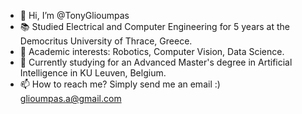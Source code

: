 - 👋 Hi, I’m @TonyGlioumpas
- 📚 Studied Electrical and Computer Engineering for 5 years at the Democritus University of Thrace, Greece. <!--- ⚙️ Worked as Engineering consultant in Belgium for two years. -->
- 👀 Academic interests: Robotics, Computer Vision, Data Science.
- 🌱 Currently studying for an Advanced Master's degree in Artificial Intelligence in KU Leuven, Belgium. <!--- 💞️ Looking to collaborate on Computer Vision projects. -->
- 📫 How to reach me? Simply send me an email :) glioumpas.a@gmail.com

<!---
TonyGlioumpas/TonyGlioumpas is a ✨ special ✨ repository because its `README.md` (this file) appears on your GitHub profile.
You can click the Preview link to take a look at your changes.
--->
